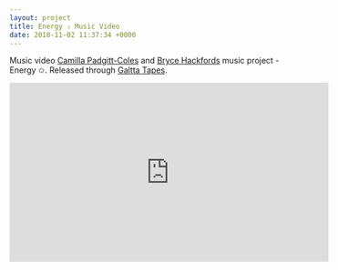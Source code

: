 ```yaml
---
layout: project
title: Energy ✩ Music Video
date: 2018-11-02 11:37:34 +0000
---
```

Music video [Camilla Padgitt-Coles](http://www.ivymeadows.net/) and [Bryce Hackfords](http://brycehackford.com/) music project - Energy ✩. Released through [Galtta Tapes](https://galttamedia.bandcamp.com).

<iframe width="560" height="315" src="https://www.youtube.com/embed/U3t87fh_sGM" frameborder="0" allow="accelerometer; autoplay; encrypted-media; gyroscope; picture-in-picture" allowfullscreen></iframe>
